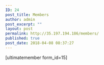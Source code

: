 ```yaml
---
ID: 24
post_title: Members
author: admin
post_excerpt: ""
layout: post
permalink: http://35.197.194.186/members/
published: true
post_date: 2018-04-08 08:37:27
---
```

[ultimatemember form_id=15]